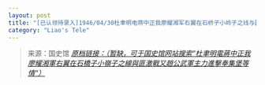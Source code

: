 ```yaml
---
layout: post
title: "[已认领待录入]1946/04/30杜聿明电蒋中正我廖耀湘军右翼在石桥子小岭子之线与匪激战又赵公武军主力进击奉集堡等情"
category: "Liao's Tele"
---
```



> 来源：国史馆 [*原档链接：（暂缺，可于国史馆网站搜索“杜聿明電蔣中正我廖耀湘軍右翼在石橋子小嶺子之線與匪激戰又趙公武軍主力進擊奉集堡等情“）*]()
